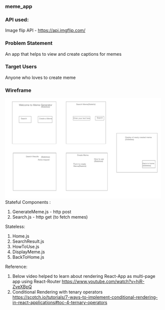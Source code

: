 ### meme_app
### API used:

Image flip API - https://api.imgflip.com/

### Problem Statement

An app that helps to view and create captions for memes

### Target Users

Anyone who loves to create meme 

### Wireframe
![wireframe](./meme_app/wireframe/Meme_App.png)
Stateful Components :
1. GenerateMeme.js -  http post
2. Search.js - http get (to fetch memes)

Stateless:
1. Home.js
2. SearchResult.js
3. HowToUse.js
4. DisplayMeme.js
5. BackToHome.js

Reference:
1. Below video helped to learn about rendering React-App as multi-page app using React-Router
   https://www.youtube.com/watch?v=hjR-ZveXBpQ
2. Conditional Rendering with tenary operators
   https://scotch.io/tutorials/7-ways-to-implement-conditional-rendering-in-react-applications#toc-4-ternary-operators 




